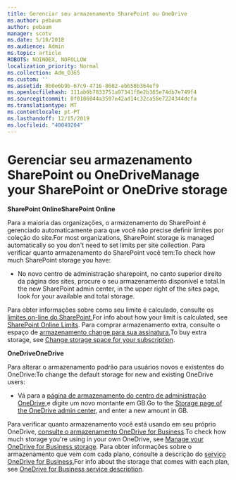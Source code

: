 ```yaml
---
title: Gerenciar seu armazenamento SharePoint ou OneDrive
ms.author: pebaum
author: pebaum
manager: scotv
ms.date: 5/18/2018
ms.audience: Admin
ms.topic: article
ROBOTS: NOINDEX, NOFOLLOW
localization_priority: Normal
ms.collection: Adm_O365
ms.custom: ''
ms.assetid: 8b0e6b9b-67c9-4716-8602-ebb58b364ef9
ms.openlocfilehash: 111ab6b7833751a97341f8e2b365e74db7e749f4
ms.sourcegitcommit: 0f0186044a3597e42ad14c32ca58e7224344dcfa
ms.translationtype: MT
ms.contentlocale: pt-PT
ms.lasthandoff: 12/15/2019
ms.locfileid: "40049204"
---
```

# <a name="manage-your-sharepoint-or-onedrive-storage"></a><span data-ttu-id="b25c5-102">Gerenciar seu armazenamento SharePoint ou OneDrive</span><span class="sxs-lookup"><span data-stu-id="b25c5-102">Manage your SharePoint or OneDrive storage</span></span>

 <span data-ttu-id="b25c5-103">**SharePoint Online**</span><span class="sxs-lookup"><span data-stu-id="b25c5-103">**SharePoint Online**</span></span>
  
<span data-ttu-id="b25c5-104">Para a maioria das organizações, o armazenamento do SharePoint é gerenciado automaticamente para que você não precise definir limites por coleção do site.</span><span class="sxs-lookup"><span data-stu-id="b25c5-104">For most organizations, SharePoint storage is managed automatically so you don't need to set limits per site collection.</span></span> <span data-ttu-id="b25c5-105">Para verificar quanto armazenamento do SharePoint você tem:</span><span class="sxs-lookup"><span data-stu-id="b25c5-105">To check how much SharePoint storage you have:</span></span>
  
- <span data-ttu-id="b25c5-106">No novo centro de administração sharepoint, no canto superior direito da página dos sites, procure o seu armazenamento disponível e total.</span><span class="sxs-lookup"><span data-stu-id="b25c5-106">In the new SharePoint admin center, in the upper right of the sites page, look for your available and total storage.</span></span>
    
<span data-ttu-id="b25c5-107">Para obter informações sobre como seu limite é calculado, consulte os [limites on-line do SharePoint.](https://go.microsoft.com/fwlink/p/?LinkID=856113)</span><span class="sxs-lookup"><span data-stu-id="b25c5-107">For info about how your limit is calculated, see [SharePoint Online Limits](https://go.microsoft.com/fwlink/p/?LinkID=856113).</span></span> <span data-ttu-id="b25c5-108">Para comprar armazenamento extra, consulte o espaço de [armazenamento change para sua assinatura.](https://go.microsoft.com/fwlink/?linkid=866428)</span><span class="sxs-lookup"><span data-stu-id="b25c5-108">To buy extra storage, see [Change storage space for your subscription](https://go.microsoft.com/fwlink/?linkid=866428).</span></span>
  
 <span data-ttu-id="b25c5-109">**OneDrive**</span><span class="sxs-lookup"><span data-stu-id="b25c5-109">**OneDrive**</span></span>
  
<span data-ttu-id="b25c5-110">Para alterar o armazenamento padrão para usuários novos e existentes do OneDrive:</span><span class="sxs-lookup"><span data-stu-id="b25c5-110">To change the default storage for new and existing OneDrive users:</span></span>
  
- <span data-ttu-id="b25c5-111">Vá para a [página de armazenamento do centro de administração OneDrive,](https://admin.onedrive.com/?v=StorageSettings)e digite um novo montante em GB.</span><span class="sxs-lookup"><span data-stu-id="b25c5-111">Go to the [Storage page of the OneDrive admin center](https://admin.onedrive.com/?v=StorageSettings), and enter a new amount in GB.</span></span>
    
<span data-ttu-id="b25c5-112">Para verificar quanto armazenamento você está usando em seu próprio OneDrive, [consulte o armazenamento OneDrive for Business](https://go.microsoft.com/fwlink/?linkid=866429).</span><span class="sxs-lookup"><span data-stu-id="b25c5-112">To check how much storage you're using in your own OneDrive, see [Manage your OneDrive for Business storage](https://go.microsoft.com/fwlink/?linkid=866429).</span></span> <span data-ttu-id="b25c5-113">Para obter informações sobre o armazenamento que vem com cada plano, consulte a descrição do [serviço OneDrive for Business.](https://go.microsoft.com/fwlink/p/?LinkID=826071)</span><span class="sxs-lookup"><span data-stu-id="b25c5-113">For info about the storage that comes with each plan, see [OneDrive for Business service description](https://go.microsoft.com/fwlink/p/?LinkID=826071).</span></span>
  

